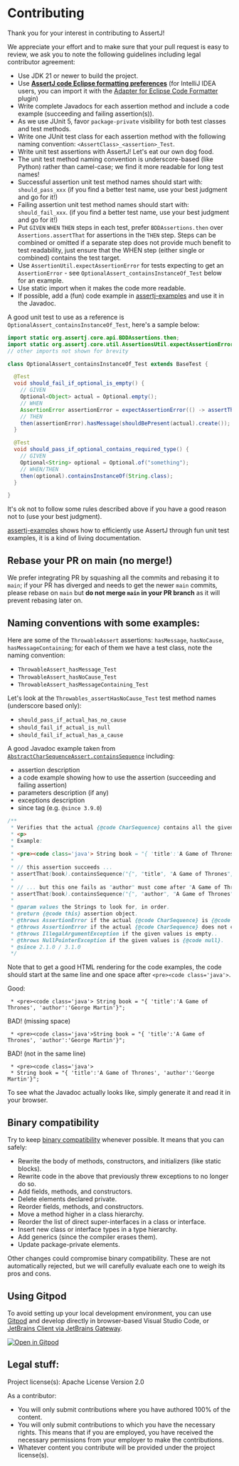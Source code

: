 Contributing
============

Thank you for your interest in contributing to AssertJ!

We appreciate your effort and to make sure that your pull request is easy to review, we ask you to note the following guidelines including legal contributor agreement:

* Use JDK 21 or newer to build the project.
* Use **[AssertJ code Eclipse formatting preferences](eclipse/assertj-eclipse-formatter.xml)** (for IntelliJ IDEA users, you can import it with the [Adapter for Eclipse Code Formatter](https://plugins.jetbrains.com/plugin/6546-adapter-for-eclipse-code-formatter) plugin)
* Write complete Javadocs for each assertion method and include a code example (succeeding and failing assertion(s)).
* As we use JUnit 5, favor `package-private` visibility for both test classes and test methods.
* Write one JUnit test class for each assertion method with the following naming convention: `<AssertClass>_<assertion>_Test`.
* Write unit test assertions with AssertJ! Let's eat our own dog food.
* The unit test method naming convention is underscore-based (like Python) rather than camel-case; we find it more readable for long test names!
* Successful assertion unit test method names should start with: `should_pass_xxx` (if you find a better test name, use your best judgment and go for it!)
* Failing assertion unit test method names should start with: `should_fail_xxx`. (if you find a better test name, use your best judgment and go for it!)
* Put `GIVEN` `WHEN` `THEN` steps in each test, prefer `BDDAssertions.then` over `Assertions.assertThat` for assertions in the `THEN` step. Steps can be combined or omitted if a separate step does not provide much benefit to test readability, just ensure that the WHEN step (either single or combined) contains the test target.
* Use `AssertionUtil.expectAssertionError` for tests expecting to get an `AssertionError` - see `OptionalAssert_containsInstanceOf_Test` below for an example.
* Use static import when it makes the code more readable.
* If possible, add a (fun) code example in [assertj-examples](https://github.com/assertj/assertj-examples) and use it in the Javadoc.

A good unit test to use as a reference is `OptionalAssert_containsInstanceOf_Test`, here's a sample below:

```java
import static org.assertj.core.api.BDDAssertions.then;
import static org.assertj.core.util.AssertionsUtil.expectAssertionError;
// other imports not shown for brevity

class OptionalAssert_containsInstanceOf_Test extends BaseTest {

  @Test
  void should_fail_if_optional_is_empty() {
    // GIVEN
    Optional<Object> actual = Optional.empty();
    // WHEN
    AssertionError assertionError = expectAssertionError(() -> assertThat(actual).containsInstanceOf(Object.class));
    // THEN
    then(assertionError).hasMessage(shouldBePresent(actual).create());
  }

  @Test
  void should_pass_if_optional_contains_required_type() {
    // GIVEN
    Optional<String> optional = Optional.of("something");
    // WHEN/THEN
    then(optional).containsInstanceOf(String.class);
  }

}
```

It's ok not to follow some rules described above if you have a good reason not to (use your best judgment).

[assertj-examples](https://github.com/assertj/assertj-examples) shows how to efficiently use AssertJ through fun unit test examples, it is a kind of living documentation.

## Rebase your PR on main (no merge!)

We prefer integrating PR by squashing all the commits and rebasing it to `main`; if your PR has diverged and needs to get the newer `main` commits, please rebase on `main` but **do not merge `main` in your PR branch** as it will prevent rebasing later on.

## Naming conventions with some examples:

Here are some of the `ThrowableAssert` assertions: `hasMessage`, `hasNoCause`, `hasMessageContaining`; for each of them we have a test class, note the naming convention:
* `ThrowableAssert_hasMessage_Test`
* `ThrowableAssert_hasNoCause_Test`
* `ThrowableAssert_hasMessageContaining_Test`

Let's look at the `Throwables_assertHasNoCause_Test` test method names (underscore based only):
* `should_pass_if_actual_has_no_cause`
* `should_fail_if_actual_is_null`
* `should_fail_if_actual_has_a_cause`

A good Javadoc example taken from [`AbstractCharSequenceAssert.containsSequence`](src/main/java/org/assertj/core/api/AbstractCharSequenceAssert.java) including:
* assertion description
* a code example showing how to use the assertion (succeeding and failing assertion)
* parameters description (if any)
* exceptions description
* since tag (e.g. `@since 3.9.0`)

```java
/**
 * Verifies that the actual {@code CharSequence} contains all the given strings <b>in the given order</b>.
 * <p>
 * Example:
 *
 * <pre><code class='java'> String book = "{ 'title':'A Game of Thrones', 'author':'George Martin'}";
 *
 * // this assertion succeeds ...
 * assertThat(book).containsSequence("{", "title", "A Game of Thrones", "}");
 *
 * // ... but this one fails as "author" must come after "A Game of Thrones"
 * assertThat(book).containsSequence("{", "author", "A Game of Thrones", "}"); </code></pre>
 *
 * @param values the Strings to look for, in order.
 * @return {@code this} assertion object.
 * @throws AssertionError if the actual {@code CharSequence} is {@code null}.
 * @throws AssertionError if the actual {@code CharSequence} does not contain all the given strings <b>in the given order</b>
 * @throws IllegalArgumentException if the given values is empty..
 * @throws NullPointerException if the given values is {@code null}.
 * @since 2.1.0 / 3.1.0
 */
```

Note that to get a good HTML rendering for the code examples, the code should start at the same line and one space after `<pre><code class='java'>`.

Good:
```text
 * <pre><code class='java'> String book = "{ 'title':'A Game of Thrones', 'author':'George Martin'}";
```

BAD! (missing space)
```text
 * <pre><code class='java'>String book = "{ 'title':'A Game of Thrones', 'author':'George Martin'}";
```

BAD! (not in the same line)
```text
 * <pre><code class='java'>
 * String book = "{ 'title':'A Game of Thrones', 'author':'George Martin'}";
```

To see what the Javadoc actually looks like, simply generate it and read it in your browser.

## Binary compatibility

Try to keep [binary compatibility](https://docs.oracle.com/javase/specs/jls/se21/html/jls-13.html) whenever possible. It means that you can safely:
* Rewrite the body of methods, constructors, and initializers (like static blocks).
* Rewrite code in the above that previously threw exceptions to no longer do so.
* Add fields, methods, and constructors.
* Delete elements declared private.
* Reorder fields, methods, and constructors.
* Move a method higher in a class hierarchy.
* Reorder the list of direct super-interfaces in a class or interface.
* Insert new class or interface types in a type hierarchy.
* Add generics (since the compiler erases them).
* Update package-private elements.

Other changes could compromise binary compatibility.
These are not automatically rejected, but we will carefully evaluate each one to weigh its pros and cons.

## Using Gitpod

To avoid setting up your local development environment, you can use [Gitpod](https://www.gitpod.io/) and develop directly in browser-based Visual Studio Code, or [JetBrains Client via JetBrains Gateway](https://www.gitpod.io/docs/ides-and-editors/jetbrains-gateway).

[![Open in Gitpod](https://gitpod.io/button/open-in-gitpod.svg)](https://gitpod.io/from-referrer/)

## Legal stuff:

Project license(s): Apache License Version 2.0

As a contributor:
* You will only submit contributions where you have authored 100% of the content.
* You will only submit contributions to which you have the necessary rights. This means that if you are employed, you have received the necessary permissions from your employer to make the contributions.
* Whatever content you contribute will be provided under the project license(s).
